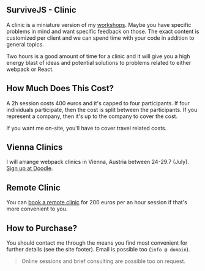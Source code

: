 ## SurviveJS - Clinic

A clinic is a miniature version of my [workshops](/workshop/). Maybe you have specific problems in mind and want specific feedback on those. The exact content is customized per client and we can spend time with your code in addition to general topics.

Two hours is a good amount of time for a clinic and it will give you a high energy blast of ideas and potential solutions to problems related to either webpack or React.

## How Much Does This Cost?

A 2h session costs 400 euros and it's capped to four participants. If four individuals participate, then the cost is split between the participants. If you represent a company, then it's up to the company to cover the cost.

If you want me on-site, you'll have to cover travel related costs.

## Vienna Clinics

I will arrange webpack clinics in Vienna, Austria between 24-29.7 (July). [Sign up at Doodle](https://survivejs.doodle.com/poll/mihayszmt5teb858).

## Remote Clinic

You can [book a remote clinic](https://calendly.com/survivejs/clinic-for-remote) for 200 euros per an hour session if that's more convenient to you.

## How to Purchase?

You should contact me through the means you find most convenient for further details (see the site footer). Email is possible too (`info @ domain`).

> Online sessions and brief consulting are possible too on request.
